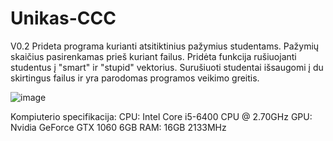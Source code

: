 # Unikas-CCC
V0.2
Prideta programa kurianti atsitiktinius pažymius studentams. Pažymių skaičius pasirenkamas prieš kuriant failus. Pridėta funkcija rušiuojanti studentus į "smart" ir "stupid" vektorius. Surušiuoti studentai išsaugomi į du skirtingus failus ir yra parodomas programos veikimo greitis.


![image](https://github.com/Gustelo1/Unikas-CCC/assets/140171498/d67beb56-76ef-49bb-b615-5a4bf9626821)



Kompiuterio specifikacija:
CPU: Intel Core i5-6400 CPU @ 2.70GHz
GPU: Nvidia GeForce GTX 1060 6GB
RAM: 16GB 2133MHz
